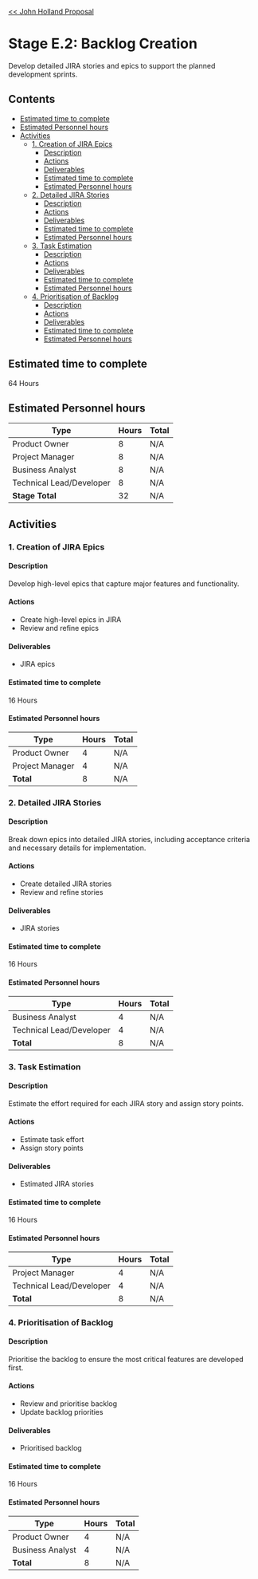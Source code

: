 [<< John Holland Proposal](../../../proposal.md)

# Stage E.2: Backlog Creation

Develop detailed JIRA stories and epics to support the planned development sprints.

## <a name='Contents'></a>Contents
<!-- vscode-markdown-toc -->
* [Estimated time to complete](#Estimatedtimetocomplete)
* [Estimated Personnel hours](#EstimatedPersonnelhours)
* [Activities](#Activities)
	* [1. Creation of JIRA Epics](#CreationofJIRAEpics)
		* [Description](#Description)
		* [Actions](#Actions)
		* [Deliverables](#Deliverables)
		* [Estimated time to complete](#Estimatedtimetocomplete-1)
		* [Estimated Personnel hours](#EstimatedPersonnelhours-1)
	* [2. Detailed JIRA Stories](#DetailedJIRAStories)
		* [Description](#Description-1)
		* [Actions](#Actions-1)
		* [Deliverables](#Deliverables-1)
		* [Estimated time to complete](#Estimatedtimetocomplete-1)
		* [Estimated Personnel hours](#EstimatedPersonnelhours-1)
	* [3. Task Estimation](#TaskEstimation)
		* [Description](#Description-1)
		* [Actions](#Actions-1)
		* [Deliverables](#Deliverables-1)
		* [Estimated time to complete](#Estimatedtimetocomplete-1)
		* [Estimated Personnel hours](#EstimatedPersonnelhours-1)
	* [4. Prioritisation of Backlog](#PrioritisationofBacklog)
		* [Description](#Description-1)
		* [Actions](#Actions-1)
		* [Deliverables](#Deliverables-1)
		* [Estimated time to complete](#Estimatedtimetocomplete-1)
		* [Estimated Personnel hours](#EstimatedPersonnelhours-1)

<!-- vscode-markdown-toc-config
	numbering=false
	autoSave=false
	/vscode-markdown-toc-config -->
<!-- /vscode-markdown-toc -->

## <a name='Estimatedtimetocomplete'></a>Estimated time to complete

64 Hours

## <a name='EstimatedPersonnelhours'></a>Estimated Personnel hours

| Type                    | Hours | Total    |
|-------------------------|-------|----------|
| Product Owner           | 8     | N/A      |
| Project Manager         | 8     | N/A      |
| Business Analyst        | 8     | N/A      |
| Technical Lead/Developer| 8     | N/A      |
| **Stage Total**         | 32    | N/A      |

## <a name='Activities'></a>Activities

### <a name='CreationofJIRAEpics'></a>1. Creation of JIRA Epics

#### <a name='Description'></a>Description

Develop high-level epics that capture major features and functionality.

#### <a name='Actions'></a>Actions

- Create high-level epics in JIRA
- Review and refine epics

#### <a name='Deliverables'></a>Deliverables

- JIRA epics

#### <a name='Estimatedtimetocomplete-1'></a>Estimated time to complete

16 Hours

#### <a name='EstimatedPersonnelhours-1'></a>Estimated Personnel hours

| Type             | Hours | Total    |
|------------------|-------|----------|
| Product Owner    | 4     | N/A      |
| Project Manager  | 4     | N/A      |
| **Total**        | 8     | N/A      |

### <a name='DetailedJIRAStories'></a>2. Detailed JIRA Stories

#### <a name='Description-1'></a>Description

Break down epics into detailed JIRA stories, including acceptance criteria and necessary details for implementation.

#### <a name='Actions-1'></a>Actions

- Create detailed JIRA stories
- Review and refine stories

#### <a name='Deliverables-1'></a>Deliverables

- JIRA stories

#### <a name='Estimatedtimetocomplete-1'></a>Estimated time to complete

16 Hours

#### <a name='EstimatedPersonnelhours-1'></a>Estimated Personnel hours

| Type                    | Hours | Total    |
|-------------------------|-------|----------|
| Business Analyst        | 4     | N/A      |
| Technical Lead/Developer| 4     | N/A      |
| **Total**               | 8     | N/A      |

### <a name='TaskEstimation'></a>3. Task Estimation

#### <a name='Description-1'></a>Description

Estimate the effort required for each JIRA story and assign story points.

#### <a name='Actions-1'></a>Actions

- Estimate task effort
- Assign story points

#### <a name='Deliverables-1'></a>Deliverables

- Estimated JIRA stories

#### <a name='Estimatedtimetocomplete-1'></a>Estimated time to complete

16 Hours

#### <a name='EstimatedPersonnelhours-1'></a>Estimated Personnel hours

| Type                    | Hours | Total    |
|-------------------------|-------|----------|
| Project Manager         | 4     | N/A      |
| Technical Lead/Developer| 4     | N/A      |
| **Total**               | 8     | N/A      |

### <a name='PrioritisationofBacklog'></a>4. Prioritisation of Backlog

#### <a name='Description-1'></a>Description

Prioritise the backlog to ensure the most critical features are developed first.

#### <a name='Actions-1'></a>Actions

- Review and prioritise backlog
- Update backlog priorities

#### <a name='Deliverables-1'></a>Deliverables

- Prioritised backlog

#### <a name='Estimatedtimetocomplete-1'></a>Estimated time to complete

16 Hours

#### <a name='EstimatedPersonnelhours-1'></a>Estimated Personnel hours

| Type             | Hours | Total    |
|------------------|-------|----------|
| Product Owner    | 4     | N/A      |
| Business Analyst | 4     | N/A      |
| **Total**        | 8     | N/A      |

